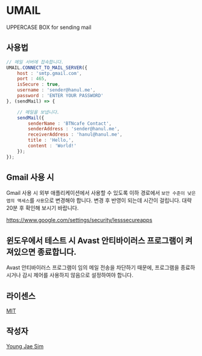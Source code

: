 # UMAIL
UPPERCASE BOX for sending mail

## 사용법
```javascript
// 메일 서버에 접속합니다.
UMAIL.CONNECT_TO_MAIL_SERVER({
	host : 'smtp.gmail.com',
	port : 465,
	isSecure : true,
	username : 'sender@hanul.me',
	password : 'ENTER YOUR PASSWORD'
}, (sendMail) => {

	// 메일을 보냅니다.
	sendMail({
		senderName : 'BTNcafe Contact',
		senderAddress : 'sender@hanul.me',
		receiverAddress : 'hanul@hanul.me',
		title : 'Hello,',
		content : 'World!'
	});
});
```

## Gmail 사용 시
Gmail 사용 시 외부 애플리케이션에서 사용할 수 있도록 이하 경로에서 `보안 수준이 낮은 앱의 액세스`를 `사용`으로 변경해야 합니다. 변경 후 반영이 되는데 시간이 걸립니다. 대략 20분 후 확인해 보시기 바랍니다.

https://www.google.com/settings/security/lesssecureapps

## 윈도우에서 테스트 시 Avast 안티바이러스 프로그램이 켜져있으면 종료합니다.
Avast 안티바이러스 프로그램이 임의 메일 전송을 차단하기 때문에, 프로그램을 종료하시거나 감시 제어를 사용하지 않음으로 설정하여야 합니다.

## 라이센스
[MIT](LICENSE)

## 작성자
[Young Jae Sim](https://github.com/Hanul)
